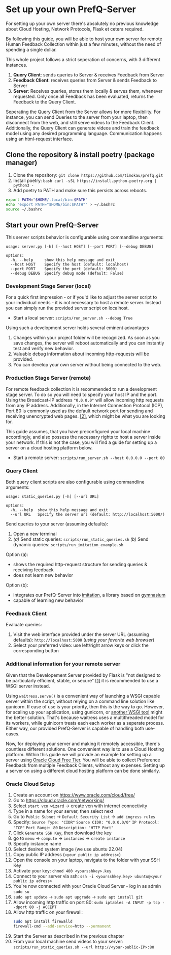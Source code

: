 # Set up your own PrefQ-Server

For setting up your own server there's absolutely no previous knowledge about Cloud Hosting, Network Protocols, Flask et cetera required. 

By following this guide, you will be able to host your own server for remote Human Feedback Collection within just a few minutes, without the need of spending a single dollar.

This whole project follows a strict seperation of concerns, with 3 different instances.
1. **Query Client**: sends queries to Server & receives Feedback from Server
2. **Feedback Client**: receives queries from Server & sends Feedback to Server
3. **Server**: Receives queries, stores them locally & serves them, whenever requested. Only once all Feedback has been evaluated, returns the Feedback to the Query Client. 

Seperating the Query Client from the Server allows for more flexibility. For instance, you can send Queries to the server from your laptop, then disconnect from the web, and still serve videos to the Feedback Client. Additionally, the Query Client can generate videos and train the feedback model using any desired programming language. Communication happens using an html-request interface.

## Clone the repository & install poetry (package manager)
1. Clone the repository: `git clone https://github.com/timokau/prefq.git`
2. Install poetry: `bash curl -sSL https://install.python-poetry.org | python3 - `
3. Add poetry to PATH and make sure this persists across reboots. 
```bash
export PATH="$HOME/.local/bin:$PATH"
echo 'export PATH="$HOME/bin:$PATH"' > ~/.bashrc
source ~/.bashrc
```

## Start your own PrefQ-Server

This server scripts behavior is configurable using commandline arguments:

```
usage: server.py [-h] [--host HOST] [--port PORT] [--debug DEBUG]

options:
  -h, --help     show this help message and exit
  --host HOST    Specify the host (default: localhost)
  --port PORT    Specify the port (default: 5000)
  --debug DEBUG  Specify debug mode (default: False)
```

### Development Stage Server (local)

For a quick first impression - or if you'd like to adjust the server script to your individual needs - it is not necessary to host a remote server. Instead you can simply run the provided server script on localhost.

- Start a local server: `scripts/run_server.sh --debug True`

Using such a development server holds several eminent advantages
1. Changes within your project folder will be recognized. As soon as you save changes, the server will reboot automatically and you can instantly test and verify new behavior.
2. Valuable debug information about incoming http-requests will be provided.
3. You can develop your own server without being connected to the web.

### Production Stage Server (remote)

For remote feedback collection it is recommended to run a development stage server. To do so you will need to specify your host IP and the port. Using the Broadcast-IP address `"0.0.0.0"` will allow incoming http requests from any IP address. Additionally, in the Internet Connection Protocol (ICP), Port 80 is commonly used as the default network port for sending and receiving unencrypted web pages. [[2]](https://www.techopedia.com/definition/15709/port-80), which might be what you are looking for.

This guide assumes, that you have preconfigured your local machine accordingly, and also possess the necessary rights to host a server inside your network. If this is not the case, you will find a guide for setting up a server on a cloud hosting platform below.

- Start a remote server: `scripts/run_server.sh --host 0.0.0.0 --port 80`

### Query Client

Both query client scripts are also configurable using commandline arguments:

```
usage: static_queries.py [-h] [--url URL]

options:
  -h, --help  show this help message and exit
  --url URL   Specify the server url (default: http://localhost:5000/)
```

Send queries to your server (assuming defaults):
1. Open a new terminal
2. *(a)* Send static queries: `scripts/run_static_queries.sh`
    *(b)* Send dynamic queries: `scripts/run_imitation_example.sh`


Option (a):
- shows the required http-request structure for sending queries & receiving feedback
- does not learn new behavior

Option (b):
- integrates our PrefQ-Server into [imitation](https://pypi.org/project/imitation/), a library based on [gymnasium](https://gymnasium.farama.org/index.html)
- capable of learning new behavior

### Feedback Client
Evaluate queries:
1. Visit the web interface provided under the server URL (assuming defaults): `http://localhost:5000` (*using your favorite web browser*)
2. Select your preferred video: use left/right arrow keys or click the corresponding button


### Additional information for your remote server 

Given that the Developement Server provided by Flask is "not designed to be particularly efficient, stable, or secure" [[1]](https://flask.palletsprojects.com/en/2.3.x/tutorial/deploy/) it is recommended to use a WSGI server instead.

Using `waitress.serve()` is a convenient way of launching a WSGI capable server within the script, without relying on a command line solution like gunicorn. If ease of use is your priority, then this is the way to go. However, for scaling up your application, using gunicorn, or [another WSGI tool](https://flask.palletsprojects.com/en/2.3.x/deploying/) might the better solution. That's because waitress uses a multithreaded model for its workers, while guinicorn treats each each worker as a seperate process. Either way, our provided PrefQ-Server is capable of handling both use-cases.

Now, for deploying your server and making it remotely accessible, there's countless different solutions. One convenient way is to use a Cloud Hosting platform. Within this guide we will provide an example for setting up a server using [Oracle Cloud Free Tier](https://www.oracle.com/cloud/free/?intcmp=ohp052322ocift). You will be able to collect Preference Feedback from multiple Feedback Clients, without any expenses. Setting up a server on using a different cloud hosting platform can be done similarly.

### Oracle Cloud Setup

1. Create an account on https://www.oracle.com/cloud/free/
2. Go to https://cloud.oracle.com/networking/
3. Select `start vcn wizard` &rarr; create vcn with internet connectivity
4. Type in a name for your server, then select next
5. Go to `Public Subnet` &rarr; `Default Security List` &rarr; `add ingress rules`
6. Specify:
`Source Type: "CIDR"`
`Source CIDR: "0.0.0.0/0"`
`IP Protocol: "TCP"`
`Port Range: 80`
`Description: "HTTP Port"`
7. Click `Generate SSH Key`, then download the key
8. go to `menu` &rarr; `compute` &rarr; `instances` &rarr; `create instance`
9. Specify instance name
10. Select desired system image (we use ubuntu 22.04)
11. Copy public IP address (`<your public ip address>`)
12. Open the console on your laptop, navigate to the folder with your SSH Key
13. Activate your key: `chmod 400 <yoursshkey>.key`
14. Connect to your server via ssh: `ssh -i <yoursshkey.key> ubuntu@<your public ip adress>`
15. You're now connected with your Oracle Cloud Server - log in as admin `sudo su`
16. `sudo apt update` &rarr; `sudo apt upgrade` &rarr; `sudo apt install git`
18. Allow incoming http traffic on port 80: `sudo iptables -A INPUT -p tcp --dport 80 -j ACCEPT`
19. Allow http traffic on your firewall:
	```bash
	sudo apt install firewalld
	firewall-cmd --add-service=http --permanent
	```
21. Start the Server as described in the previous chapter
22. From your local machine send videos to your server: `scripts/run_static_queries.sh --url http://<your-public-IP>:80`
